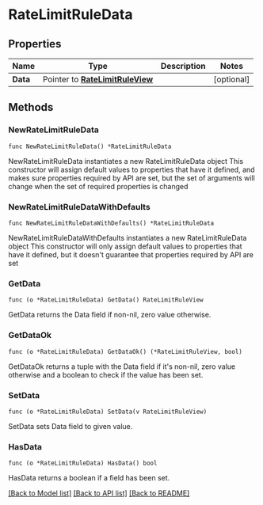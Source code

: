 # RateLimitRuleData

## Properties

Name | Type | Description | Notes
------------ | ------------- | ------------- | -------------
**Data** | Pointer to [**RateLimitRuleView**](RateLimitRuleView.md) |  | [optional] 

## Methods

### NewRateLimitRuleData

`func NewRateLimitRuleData() *RateLimitRuleData`

NewRateLimitRuleData instantiates a new RateLimitRuleData object
This constructor will assign default values to properties that have it defined,
and makes sure properties required by API are set, but the set of arguments
will change when the set of required properties is changed

### NewRateLimitRuleDataWithDefaults

`func NewRateLimitRuleDataWithDefaults() *RateLimitRuleData`

NewRateLimitRuleDataWithDefaults instantiates a new RateLimitRuleData object
This constructor will only assign default values to properties that have it defined,
but it doesn't guarantee that properties required by API are set

### GetData

`func (o *RateLimitRuleData) GetData() RateLimitRuleView`

GetData returns the Data field if non-nil, zero value otherwise.

### GetDataOk

`func (o *RateLimitRuleData) GetDataOk() (*RateLimitRuleView, bool)`

GetDataOk returns a tuple with the Data field if it's non-nil, zero value otherwise
and a boolean to check if the value has been set.

### SetData

`func (o *RateLimitRuleData) SetData(v RateLimitRuleView)`

SetData sets Data field to given value.

### HasData

`func (o *RateLimitRuleData) HasData() bool`

HasData returns a boolean if a field has been set.


[[Back to Model list]](HOW-TO.md#documentation-for-models) [[Back to API list]](HOW-TO.md#documentation-for-api-endpoints) [[Back to README]](HOW-TO.md)


